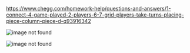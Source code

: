 https://www.chegg.com/homework-help/questions-and-answers/1-connect-4-game-played-2-players-6-7-grid-players-take-turns-placing-piece-column-piece-d-q93916342

![image not found](https://cdn.discordapp.com/attachments/777783416346902538/957476247473094657/unknown.png)

![image not found](https://cdn.discordapp.com/attachments/777783416346902538/957476426557317181/unknown.png)
